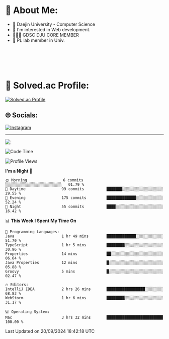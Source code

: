 # 💫 About Me:

<ul>
 <li> 🏫 Daejin University - Computer Science </li>
 <li> 👀 I'm interested in Web development.</li>
 <li> 🧑🏻‍💻 GDSC DJU CORE MEMBER </li>
 <li> 🧪 PL lab member in Univ. </li>
</ul>


<br><br>





<br>

# 💯 Solved.ac Profile: 
[![Solved.ac Profile](http://mazassumnida.wtf/api/v2/generate_badge?boj=jieunsse)](https://solved.ac/jieunsse/)
<br>


## 🌐 Socials:
[![Instagram](https://img.shields.io/badge/Instagram-%23E4405F.svg?logo=Instagram&logoColor=white)](https://instagram.com/jieunsse) 

---

[![](https://visitcount.itsvg.in/api?id=Jayden&label=Profile%20Views&color=3&icon=7&pretty=true)](https://visitcount.itsvg.in)


<!-- Proudly created with GPRM ( https://gprm.itsvg.in ) -->


<!--START_SECTION:waka-->
![Code Time](http://img.shields.io/badge/Code%20Time-503%20hrs%2042%20mins-blue)

![Profile Views](http://img.shields.io/badge/Profile%20Views-0-blue)

**I'm a Night 🦉** 

```text
🌞 Morning                6 commits           ░░░░░░░░░░░░░░░░░░░░░░░░░   01.79 % 
🌆 Daytime                99 commits          ███████░░░░░░░░░░░░░░░░░░   29.55 % 
🌃 Evening                175 commits         █████████████░░░░░░░░░░░░   52.24 % 
🌙 Night                  55 commits          ████░░░░░░░░░░░░░░░░░░░░░   16.42 % 
```


📊 **This Week I Spent My Time On** 

```text
💬 Programming Languages: 
Java                     1 hr 49 mins        █████████████░░░░░░░░░░░░   51.70 % 
TypeScript               1 hr 5 mins         ████████░░░░░░░░░░░░░░░░░   30.96 % 
Properties               14 mins             ██░░░░░░░░░░░░░░░░░░░░░░░   06.64 % 
Java Properties          12 mins             █░░░░░░░░░░░░░░░░░░░░░░░░   05.88 % 
Groovy                   5 mins              █░░░░░░░░░░░░░░░░░░░░░░░░   02.47 % 

🔥 Editors: 
IntelliJ IDEA            2 hrs 26 mins       █████████████████░░░░░░░░   68.83 % 
WebStorm                 1 hr 6 mins         ████████░░░░░░░░░░░░░░░░░   31.17 % 

💻 Operating System: 
Mac                      3 hrs 32 mins       █████████████████████████   100.00 % 
```


 Last Updated on 20/09/2024 18:42:18 UTC
<!--END_SECTION:waka-->
